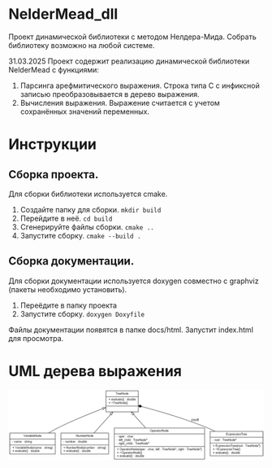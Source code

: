 # NelderMead_dll
Проект динамической библиотеки с методом Нелдера-Мида. Собрать библиотеку возможно на любой системе. 

31.03.2025
Проект содержит реализацию динамической библиотеки NelderMead с функциями:
1. Парсинга арефмитического выражения. Строка типа C с инфиксной записью преобразовывается в дерево выражения.
2. Вычисления выражения. Выражение считается с учетом сохранённых значений переменных.

# Инструкции
## Сборка проекта.
Для сборки библиотеки используется cmake.
1. Создайте папку для сборки. ```mkdir build```
2. Перейдите в неё. ```cd build  ```        
3. Сгенерируйте файлы сборки. ```cmake ..```
4. Запустите сборку. ```cmake --build .```

## Сборка документации.
Для сборки документации используется doxygen совместно с graphviz (пакеты необходимо установить).
1. Переёдите в папку проекта
2. Запустите сборку. ```doxygen Doxyfile```

Файлы документации появятся в папке docs/html. Запустит index.html для просмотра.

# UML дерева выражения
![UML диаграмма классов выражения](docs/uml.png)